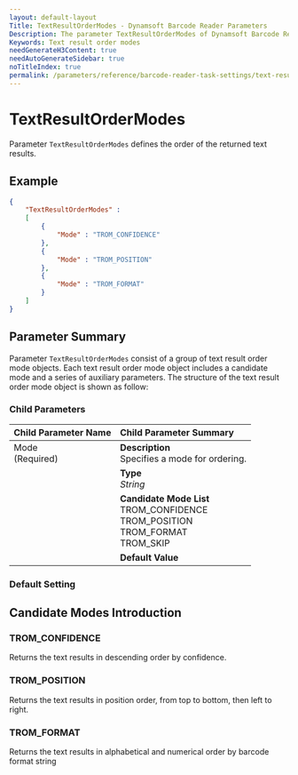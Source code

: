 ```yaml
---
layout: default-layout
Title: TextResultOrderModes - Dynamsoft Barcode Reader Parameters
Description: The parameter TextResultOrderModes of Dynamsoft Barcode Reader defines the order of the returned text results.
Keywords: Text result order modes
needGenerateH3Content: true
needAutoGenerateSidebar: true
noTitleIndex: true
permalink: /parameters/reference/barcode-reader-task-settings/text-result-order-modes.html
---
```


# TextResultOrderModes

Parameter `TextResultOrderModes` defines the order of the returned text results.

## Example

```json
{
    "TextResultOrderModes" :
    [
        {
            "Mode" : "TROM_CONFIDENCE"
        },
        {
            "Mode" : "TROM_POSITION"
        },
        {
            "Mode" : "TROM_FORMAT"
        }
    ]
}
```

## Parameter Summary

Parameter `TextResultOrderModes` consist of a group of text result order mode objects. Each text result order mode object includes a candidate mode and a series of auxiliary parameters. The structure of the text result order mode object is shown as follow:

### Child Parameters

<table style = "text-align:left">
    <thead>
        <tr>
            <th nowrap="nowrap">Child Parameter Name</th>
            <th nowrap="nowrap">Child Parameter Summary</th>
        </tr>
    </thead>
    <tr>
        <td rowspan = "4" style="vertical-align:text-top">Mode<br>(Required)</td>
        <td><b>Description</b><br>Specifies a mode for ordering.
        </td>
    </tr>
    <tr>
        <td><b>Type</b><br><i>String</i>
        </td>
    </tr>
    <tr>
        <td><b>Candidate Mode List</b><br>TROM_CONFIDENCE
            <br>TROM_POSITION
            <br>TROM_FORMAT
            <br>TROM_SKIP
        </td>
    </tr>
    <tr>
        <td><b>Default Value</b><br>
        </td>
    </tr>
</table>

### Default Setting

## Candidate Modes Introduction

### TROM_CONFIDENCE

Returns the text results in descending order by confidence.

### TROM_POSITION

Returns the text results in position order, from top to bottom, then left to right.

### TROM_FORMAT

Returns the text results in alphabetical and numerical order by barcode format string
